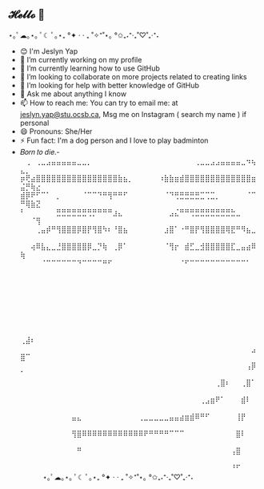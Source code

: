 ## 𝓗𝓮𝓵𝓵𝓸 👋
⋆｡ﾟ☁︎｡⋆｡ ﾟ☾ ﾟ｡⋆₊ °✦ ‧ ‧ ₊ ˚✧⁺˚⋆｡ °✩₊˖⁺‧₊˚♡˚₊‧⁺˖
- 😊 I'm Jeslyn Yap
- 🔭 I’m currently working on my profile
- 🌱 I’m currently learning how to use GitHub
- 👯 I’m looking to collaborate on more projects related to creating links 
- 🤔 I’m looking for help with better knowledge of GitHub
- 💬 Ask me about anything I know 
- 📫 How to reach me: You can try to email me: at jeslyn.yap@stu.ocsb.ca, Msg me on Instagram ( search my name ) if personal 
- 😄 Pronouns: She/Her
- ⚡ Fun fact: I'm a dog person and I love to play badminton
- 𝐵𝑜𝑟𝑛 𝑡𝑜 𝑑𝑖𝑒.- ⠀⢀⠀⢀⣀⣠⣤⣤⣤⣤⣤⣀⣀⡀⠀⠀⠀⠀⠀⠀⠀⠀⠀⠀⠀⠀⠀⠀⠀⠀⠀⠀⠀⠀⢀⣀⣀⣠⣠⣤⣤⣤⣤⣀⠲⢦⣄⡀⠀⠀
⡶⢟⣴⣿⣿⣿⣿⣿⣿⣿⣿⣿⣿⣿⣿⣿⣿⣿⣿⣷⣦⡀⠀⠀⠀⠀⠀⠰⣷⣷⣶⣾⣿⣿⣿⣿⣿⣿⣿⣿⣿⣿⣿⣿⣿⣶⣬⡛⢷⣔
⣾⡿⠟⠋⠉⠁⠀⡀⠀⠀⠀⠀⠈⠉⠉⠙⠛⢻⠛⠛⠋⠀⠀⠀⠀⠀⠀⠀⠈⠙⢛⣛⣛⣛⣛⣉⢉⣉⡀⠀⠀⠀⠀⠀⠈⠉⠛⢿⣷⣝
⠃⠀⠀⠀⠀⠀⠀⣛⣛⣛⣛⣛⣛⢛⡛⠛⠛⠛⣰⣄⠀⠀⠀⠀⠀⠀⠀⠀⠀⣠⣌⠛⠛⢛⣛⣛⣛⣛⣛⣛⣛⣓⣀⠀⠀⠀⠀⠀⠈⢻
⠀⠀⠀⢀⣤⡾⠛⢻⣿⣿⣿⡿⣿⡟⢻⣿⠳⠆⠘⣿⣦⠀⠀⠀⠀⠀⠀⠀⣰⣿⠁⠐⠛⣿⡟⢻⣿⣿⣿⣿⢿⣟⠛⠻⣦⣀⠀⠀⠀⠀
⠀⠀⢴⠿⣧⣄⣀⣘⣿⣿⣿⣿⣿⡿⣀⡙⢷⠀⢀⡿⠁⠀⠀⠀⠀⠀⠀⠀⠈⢻⡖⠀⣾⣋⣀⣺⣿⣿⣿⣿⣿⣏⣀⣤⣴⠿⢷⠀⠀⠀
⠀⠀⠀⠀⠈⠉⠉⠉⠉⠉⠉⠙⠉⠉⠉⠉⠛⠋⠀⠀⠀⠀⠀⠀⠀⠀⠀⠀⠀⠀⠀⠈⠋⠉⠉⠉⠉⠉⠉⠉⠉⠉⠉⠉⠁⠀⠀⠀⠀⠀
⠀⠀⠀⠀⠀⠀⠀⠀⠀⠀⠀⠀⠀⠀⠀⠀⠀⠀⠀⠀⠀⠀⠀⠀⠀⠀⠀⠀⠀⠀⠀⠀⠀⠀⠀⠀⠀⠀⠀⠀⠀⠀⠀⠀⠀⠀⠀⠀⠀⠀
⠀⠀⠀⠀⠀⠀⠀⠀⠀⠀⠀⠀⠀⠀⠀⠀⠀⠀⠀⠀⠀⠀⠀⠀⠀⠀⠀⠀⠀⠀⠀⠀⠀⠀⠀⠀⠀⠀⠀⠀⠀⠀⠀⠀⠀⠀⠀⠀⠀⠀
⠀⠀⠀⠀⠀⠀⠀⠀⠀⠀⠀⠀⠀⠀⠀⠀⠀⠀⠀⠀⠀⠀⠀⠀⠀⠀⠀⠀⠀⠀⠀⠀⠀⠀⠀⠀⠀⠀⠀⠀⠀⠀⠀⠀⠀⠀⠀⠀⠀⠀
⠀⠀⠀⠀⠀⠀⠀⠀⠀⠀⠀⠀⠀⠀⠀⠀⠀⠀⠀⠀⠀⠀⠀⠀⠀⠀⠀⠀⠀⠀⠀⠀⠀⠀⠀⠀⠀⠀⠀⠀⠀⠀⠀⠀⠀⠀⢀⣼⠆⠀
⠀⠀⠀⠀⠀⠀⠀⠀⠀⠀⠀⠀⠀⠀⠀⠀⠀⠀⠀⠀⠀⠀⠀⠀⠀⠀⠀⠀⠀⠀⠀⠀⠀⠀⠀⠀⠀⠀⠀⠀⠀⠀⠀⠀⠀⣠⣿⠉⠀⠀
⠀⠀⠀⠀⠀⠀⠀⠀⠀⠀⠀⠀⠀⠀⠀⠀⠀⠀⠀⠀⠀⠀⠀⠀⠀⠀⠀⠀⠀⠀⠀⠀⠀⠀⠀⠀⠀⠀⠀⠀⠀⠀⠀⠀⢠⡿⠁⠀⠀⠀
⠀⠀⠀⠀⠀⠀⠀⠀⠀⠀⠀⠀⠀⠀⠀⠀⠀⠀⠀⠀⠀⠀⠀⠀⠀⠀⠀⠀⠀⠀⠀⠀⠀⠀⠀⠀⠀⠀⢀⣿⠆⠀⠀⢀⣿⠁⠀⠀⠀⠀
⠀⠀⠀⠀⠀⠀⠀⠀⠀⠀⠀⠀⠀⠀⠀⠀⠀⠀⠀⠀⠀⠀⠀⠀⠀⠀⠀⠀⠀⠀⠀⠀⠀⠀⠀⢀⣠⣶⠟⠁⠀⠀⠀⣾⠇⠀⠀⠀⠀⠀
⠀⠀⠀⠀⠀⠀⠀⠀⠀⠀⣤⣄⠀⠀⠀⠀⠀⠀⠀⠀⠀⠀⠀⢀⣀⣀⣀⣀⣀⣤⣤⣴⣶⣾⠿⠛⠋⠀⠀⠀⠀⠀⢸⡟⠀⠀⠀⠀⠀⠀
⠀⠀⠀⠀⠀⠀⠀⠀⠀⠀⢻⣿⠿⠿⠿⠿⠿⠿⠿⠿⠿⠿⠿⠿⠟⠛⠛⠛⠛⠉⠉⠉⠀⠀⠀⠀⠀⠀⠀⠀⠀⠀⣿⠇⠀⠀⠀⠀⠀⠀
⠀⠀⠀⠀⠀⠀⠀⠀⠀⠀⠀⠛⠀⠀⠀⠀⠀⠀⠀⠀⠀⠀⠀⠀⠀⠀⠀⠀⠀⠀⠀⠀⠀⠀⠀⠀⠀⠀⠀⠀⠀⢠⣿⠀⠀⠀⠀⠀⠀⠀
⠀⠀⠀⠀⠀⠀⠀⠀⠀⠀⠀⠀⠀⠀⠀⠀⠀⠀⠀⠀⠀⠀⠀⠀⠀⠀⠀⠀⠀⠀⠀⠀⠀⠀⠀⠀⠀⠀⠀⠀⠀⠘⠋⠀⠀⠀⠀⠀⠀⠀
⋆｡ﾟ☁︎｡⋆｡ ﾟ☾ ﾟ｡⋆₊ °✦ ‧ ‧ ₊ ˚✧⁺˚⋆｡ °✩₊˖⁺‧₊˚♡˚₊‧⁺˖

